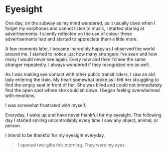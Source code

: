 # Eyesight

One day, on the subway as my mind wandered, as it usually does when I forget my earphones and cannot listen to music, I started staring at advertisements. I silently reflected on the use of colour these advertisements had and started to appreciate them a little more.

A few moments later, I became incredibly happy as I observed the world around me. I started to notice just how many strangers I've seen and how many I would never see again. Every now and then I'd see the same stranger repeatedly. I always wondered if they recognized me as well.

As I was making eye contact with other public transit riders, I saw an old lady entering the train. My heart somewhat broke as I felt her struggling to find the empty seat in front of her. She was blind and could not immediately find the open spot where she could sit down. I began feeling overwhelmed with emotions.

I was somewhat frustrated with myself.

Everyday, I wake up and have never thankful for my eyesight. The following day I started smiling uncontrollably every time I saw any object, animal, or person.

I intend to be thankful for my eyesight everyday.

> I opened two gifts this morning. They were my eyes.
